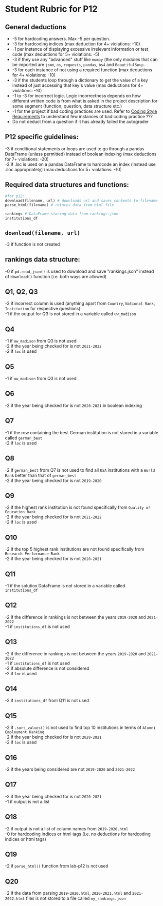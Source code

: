 # Student Rubric for P12

## General deductions
- -5 for hardcoding answers. Max -5 per question.   
- -3 for hardcoding indices (max deduction for 4+ violations: -10)  
- -1 per instance of displaying excessive irrelevant information or test code (max deductions for 5+ violations: -5)
- -3 if they use any "advanced" stuff like `numpy` (the only modules that can be imported are `json`, `os`, `requests`, `pandas`, `bs4` and `BeautifulSoup`.         
- -3 for each instance of not using a required function (max deductions for 4+ violations: -10)   
- -3 if the students loop through a dictionary to get the value of a key instead of just accessing that key's value (max deductions for 4+ violations: -10)  
- -1 to -3 for incorrect logic. Logic incorrectness depends on how different written code is from what is asked in the project description for some segment (function, question, data structure etc.)   
- -1 for the project if bad coding practices are used. Refer to [Coding Style Requirements](https://github.com/msyamkumar/cs220-s22-projectDesign/tree/p12-refresh/p12#coding-style-requirements) to understand few instances of bad coding practice  ???     
- Do not deduct from a question if it has already failed the autograder   

## P12 specific guidelines:
-3 if conditional statements or loops are used to go through a pandas DataFrame (unless permitted) instead of boolean indexing (max deductions for 7+ violations: -20)                            
-2 if .loc is used on a pandas DataFrame to hardcode an index (instead use .iloc appropriately) (max deductions for 5+ violations: -10)     

## Required data structures and functions:

```python   
#for p12:
download(filename, url) # downloads url and saves contents to filename    
parse_html(filename) # returns data from html file  

rankings # DataFrame storing data from rankings.json    
institutions_df
```     

## `download(filename, url)`     
-3 if function is not created

## rankings data structure:
-0 if `pd.read_json()` is used to download and save "rankings.json" instead of `download()` function (i.e. both ways are allowed)           

## Q1, Q2, Q3						
-2 if incorrect column is used (anything apart from `Country`, `National Rank`, `Institution` for respective questions)           
-1 if the output for Q3 is not stored in a variable called `uw_madison`    

## Q4   		                    					
-1 if `uw_madison` from Q3 is not used   
-2 if the year being checked for is not `2021-2022`   
-2 if `loc` is used  

## Q5         
-1 if `uw_madison` from Q3 is not used                         

## Q6           
-2 if the year being checked for is not `2020-2021` in boolean indexing  

## Q7    
-1 if the row containing the best German institution is not stored in a variable called `german_best`  
-2 if `loc` is used  

## Q8     
-2 if `german_best` from Q7 is not used to find all `USA` institutions with a `World Rank` better than that of `german_best`       
-2 if the year being checked for is not `2019-2020`    

## Q9   
-2 if the highest rank institution is not found specifically from `Quality of Education Rank`  
-2 if the year being checked for is not `2021-2022`   
-2 if `loc` is used

## Q10     
-2 if the top 5 highest rank institutions are not found specifically from `Research Performance Rank`   
-2 if the year being checked for is not `2020-2021`        

## Q11   
-1 if the solution DataFrame is not stored in a variable called `institutions_df`       
  
## Q12     
-2 if the difference in rankings is not between the years `2019-2020` and `2021-2022`     
-1 if `institutions_df` is not used   
   
## Q13     
-2 if the difference in rankings is not between the years `2019-2020` and `2021-2022`     
-1 if `institutions_df` is not used       
-2 if absolute difference is not considered     
-2 if `loc` is used

## Q14    
-2 if `institutions_df` from Q11 is not used     

## Q15
-2 if `.sort_values()` is not used to find top 10 institutions in terms of `Alumni Employment Ranking`  
-2 if the year being checked for is not `2020-2021`   
-2 if `loc` is used  

## Q16   
-2 if the years being considered are not `2019-2020` and `2021-2022`     

## Q17
-2 if the year being checked for is not `2020-2021`   
-1 if output is not a list    

## Q18
-2 if output is not a list of column names from `2019-2020.html`            
-0 for hardcoding indices or html tags (i.e. no deductions for hardcoding indices or html tags)     

## Q19
-2 if `parse_html()` function from lab-p12 is not used          

## Q20   
-2 if the data from parsing `2019-2020.html`, `2020-2021.html` and `2021-2022.html` files is not stored to a file called `my_rankings.json`    
